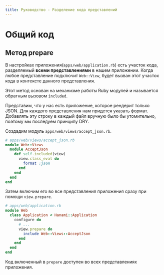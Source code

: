 ```yaml
---
title: Руководство - Разделение кода представлений
---
```


# Общий код

## Метод prepare

В настройках приложения(`apps/web/application.rb`) есть участок кода, разделяемый **всеми представлениями** в нашем приложении. 
Когда любое представление подключит `Web::View`, будет вызван этот участок кода в контексте данного представления.

Этот метод основан на механизме работы Ruby модулей и называется обратным вызовом `included`.

Представим, что у нас есть приложение, которое рендерит только JSON.
Для каждого представления нам придется указать формат. Добавлять эту строку в каждый файл вручную было бы утомительно, поэтому мы последуем принципу DRY.

Создадим модуль `apps/web/views/accept_json.rb`.

```ruby
# apps/web/views/accept_json.rb
module Web::Views
  module AcceptJson
    def self.included(view)
      view.class_eval do
        format :json
      end
    end
  end
end
```

Затем включим его во все представления приложения сразу при помощи `view.prepare`.

```ruby
# apps/web/application.rb
module Web
  class Application < Hanami::Application
    configure do
      # ...
      view.prepare do
        include Web::Views::AcceptJson
      end
    end
  end
end
```

<p class="warning">
Код включенный в <code>prepare</code> доступен во всех представлениях приложения.
</p>
